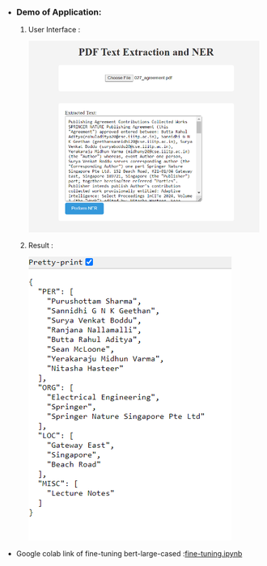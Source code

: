 <ul>
  <li>
    <h3> Demo of Application: </h3>
    <ol><li> <p>User Interface :</p>
      <img  src = "images/input.png"/>
    </li>
      <li>
        <p>Result :</p>
        <img src = "images/result.png"/>
      </li>
    </ol>
  </li>
  <li> <p>Google colab link of fine-tuning bert-large-cased :<a href="https://colab.research.google.com/drive/13szKDmbohFQwPcpJX2IhM59TTRALsOcy?usp=sharing">fine-tuning.ipynb</a></p></li>
</ul>
